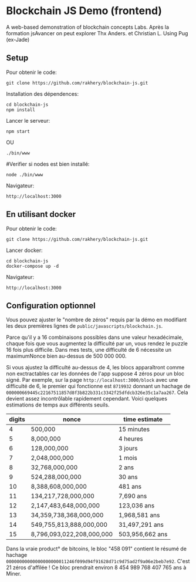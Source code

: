# Blockchain JS Demo (frontend)
A web-based demonstration of blockchain concepts Labs. Après la formation jsAvancer
on peut explorer
Thx Anders. et Christian L.
Using Pug (ex-Jade)
## Setup
Pour obtenir le code:

```
git clone https://github.com/rakhery/blockchain-js.git
```

Installation des  dépendences:

```
cd blockchain-js
npm install
```
Lancer le serveur:

```
npm start
```

OU

```
./bin/www
```
#Verifier si nodes est bien installé:
```
node ./bin/www
```

Navigateur:

```
http://localhost:3000
```

## En utilisant docker

Pour obtenir le code:

```
git clone https://github.com/rakhery/blockchain-js.git
```

Lancer docker:

```
cd blockchain-js
docker-compose up -d
```

Navigateur:

```
http://localhost:3000
```

## Configuration optionnel
Vous pouvez ajuster le "nombre de zéros" requis par la démo en modifiant les deux premières lignes de
`public/javascripts/blockchain.js`.

Parce qu'il y a 16 combinaisons possibles dans une valeur hexadécimale, chaque fois que vous augmentez la difficulté
par un, vous rendez le puzzle 16 fois plus difficile. Dans mes tests, une difficulté de 6 nécessite un
maximumNonce bien au-dessus de 500 000 000.

Si vous ajustez la difficulté au-dessus de 4, les blocs apparaîtront comme non exctractables car les données de l'app
suppose 4 zéros pour un bloc signé. Par exemple, sur la page `http://localhost:3000/block`
avec une difficulté de 6, le premier  qui fonctionne est `8719932` donnant un hachage de
`000000669445c22167511857d8f3b822b331c3342f25dfdcb326e35c1a7aa267`. Cela devient assez incontrôlable
rapidement cependant. Voici quelques estimations de temps aux différents seuils.

|digits|nonce|time estimate|
|------|-------|-------------|
|4|500,000|15 minutes
|5|8,000,000|4 heures
|6|128,000,000|3 jours
|7|2,048,000,000|1 mois
|8|32,768,000,000|2 ans
|9|524,288,000,000|30 ans
|10|8,388,608,000,000|481 ans
|11|134,217,728,000,000|7,690 ans
|12|2,147,483,648,000,000|123,036 ans
|13|34,359,738,368,000,000|1,968,581 ans
|14|549,755,813,888,000,000|31,497,291 ans
|15|8,796,093,022,208,000,000|503,956,662 ans

Dans la vraie product°  de bitcoins, le bloc "458 091" contient le résumé de hachage
`00000000000000000000011246f099d94f91628d71c9d75ad2f9a06e2beb7e92`. C'est 21 zéros d'affilée !
Ce bloc prendrait environ 8 454 989 768 407 765 ans à Miner.




